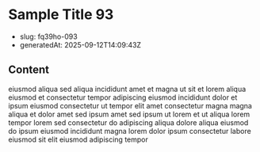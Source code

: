 # Sample Title 93

- slug: fq39ho-093
- generatedAt: 2025-09-12T14:09:43Z

## Content
eiusmod aliqua sed aliqua incididunt amet et magna ut sit et lorem aliqua eiusmod et consectetur tempor adipiscing eiusmod incididunt dolor et ipsum eiusmod consectetur ut tempor elit amet consectetur magna magna aliqua et dolor amet sed ipsum amet sed ipsum ut lorem et ut aliqua lorem tempor lorem sed consectetur do adipiscing aliqua dolore aliqua eiusmod do ipsum eiusmod incididunt magna lorem dolor ipsum consectetur labore eiusmod sit elit eiusmod adipiscing tempor
